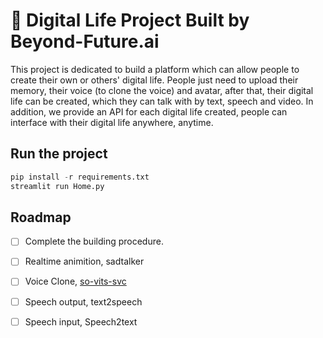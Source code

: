 # 🧬 Digital Life Project Built by Beyond-Future.ai

This project is dedicated to build a platform which can allow people to create their own or others' digital life. People just need to upload their memory, their voice (to clone the voice) and avatar, after that, their digital life can be created, which they can talk with by text, speech and video. In addition, we provide an API for each digital life created, people can interface with their digital life anywhere, anytime.
## Run the project 

```python 
pip install -r requirements.txt
streamlit run Home.py
```

## Roadmap

- [ ] Complete the building procedure.
- [ ] Realtime animition, sadtalker
- [ ] Voice Clone, [so-vits-svc](https://github.com/svc-develop-team/so-vits-svc)
- [ ] Speech output, text2speech
- [ ] Speech input, Speech2text


